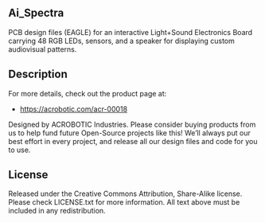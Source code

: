 ## Ai\_Spectra

PCB design files (EAGLE) for an interactive Light+Sound Electronics Board 
carrying 48 RGB LEDs, sensors, and a speaker for displaying custom audiovisual
patterns. 

## Description

For more details, check out the product page at:

   * https://acrobotic.com/acr-00018

Designed by ACROBOTIC Industries.  Please consider buying products from us to 
help fund future Open-Source projects like this! We’ll always put our best 
effort in every project, and release all our design files and code for you to 
use. 

## License

Released under the Creative Commons Attribution, Share-Alike license. Please 
check LICENSE.txt for more information. All text above must be included in any 
redistribution.
